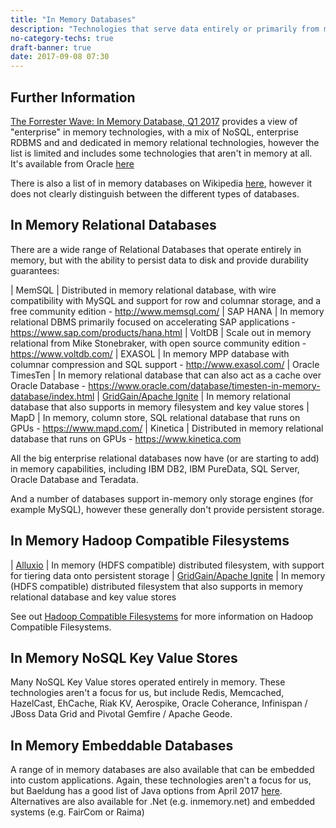```yaml
---
title: "In Memory Databases"
description: "Technologies that serve data entirely or primarily from memory, with the aim of providing significant higher performance for querying and accessing data.  They are generally backed by some sort of persistent storage with guarentees around durability, with some technologies able to act as in memory caches over equivalent disk based technologies.  The technologies listed on this page span a number of different technology categories, including relational databases, Hadoop compatible filesystems and key value stores, and will also appear under the relevent technology category page where they exist."
no-category-techs: true
draft-banner: true
date: 2017-09-08 07:30
---
```

## Further Information

[The Forrester Wave: In Memory Database, Q1 2017](https://www.forrester.com/report/The+Forrester+Wave+InMemory+Databases+Q1+2017/-/E-RES132143) provides a view of "enterprise" in memory technologies, with a mix of NoSQL, enterprise RDBMS and and dedicated in memory relational technologies, however the list is limited and includes some technologies that aren't in memory at all.  It's available from Oracle [here](http://www.oracle.com/us/corporate/analystreports/forrester-imdb-wave-2017-3616348.pdf)

There is also a list of in memory databases on Wikipedia [here](https://en.wikipedia.org/wiki/List_of_in-memory_databases), however it does not clearly distinguish between the different types of databases.

## In Memory Relational Databases

There are a wide range of Relational Databases that operate entirely in memory, but with the ability to persist data to disk and provide durability guarantees:

| MemSQL | Distributed in memory relational database, with wire compatibility with MySQL and support for row and columnar storage, and a free community edition - <http://www.memsql.com/>
| SAP HANA | In memory relational DBMS primarily focused on accelerating SAP applications - <https://www.sap.com/products/hana.html>
| VoltDB | Scale out in memory relational from Mike Stonebraker, with open source community edition - <https://www.voltdb.com/>
| EXASOL | In memory MPP database with columnar compression and SQL support - <http://www.exasol.com/>
| Oracle TimesTen | In memory relational database that can also act as a cache over Oracle Database - <https://www.oracle.com/database/timesten-in-memory-database/index.html>
| [GridGain/Apache Ignite](/technologies/apache-ignite) | In memory relational database that also supports in memory filesystem and key value stores
| MapD | In memory, column store, SQL relational database that runs on GPUs - <https://www.mapd.com/>
| Kinetica | Distributed in memory relational database that runs on GPUs - <https://www.kinetica.com>

All the big enterprise relational databases now have (or are starting to add) in memory capabilities, including IBM DB2, IBM PureData, SQL Server, Oracle Database and Teradata.

And a number of databases support in-memory only storage engines (for example MySQL), however these generally don't provide persistent storage.

## In Memory Hadoop Compatible Filesystems

| [Alluxio](/technologies/alluxio/) | In memory (HDFS compatible) distributed filesystem, with support for tiering data onto persistent storage
| [GridGain/Apache Ignite](/technologies/apache-ignite) | In memory (HDFS compatible) distributed filesystem that also supports in memory relational database and key value stores

See out [Hadoop Compatible Filesystems](/tech-categories/hadoop-compatible-filesystems/) for more information on Hadoop Compatible Filesystems.

## In Memory NoSQL Key Value Stores

Many NoSQL Key Value stores operated entirely in memory.  These technologies aren't a focus for us, but include Redis, Memcached, HazelCast, EhCache, Riak KV, Aerospike, Oracle Coherance, Infinispan / JBoss Data Grid and Pivotal Gemfire / Apache Geode.

## In Memory Embeddable Databases

A range of in memory databases are also available that can be embedded into custom applications.  Again, these technologies aren't a focus for us, but Baeldung has a good list of Java options from April 2017 [here](http://www.baeldung.com/java-in-memory-databases).  Alternatives are also available for .Net (e.g. inmemory.net) and embedded systems (e.g. FairCom or Raima)